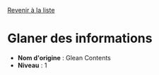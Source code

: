 [Revenir à la liste](list.md)

# Glaner des informations

 * **Nom d'origine** : Glean Contents
 * **Niveau** : 1


